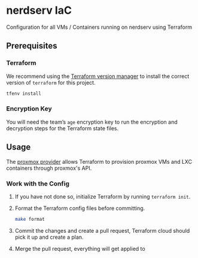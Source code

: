 # nerdserv IaC

Configuration for all VMs / Containers running on nerdserv using Terraform

## Prerequisites

### Terraform

We recommend using the
[Terraform version manager](https://github.com/tfutils/tfenv) to install the
correct version of `terraform` for this project.

```bash
tfenv install
```

### Encryption Key

You will need the team’s `age` encryption key to run the encryption and
decryption steps for the Terraform state files.

## Usage

The [proxmox provider](https://registry.terraform.io/providers/Telmate/proxmox/latest/docs)
allows Terraform to provision proxmox VMs and LXC containers through proxmox's API.

### Work with the Config

1. If you have not done so, initialize Terraform by running
   `terraform init`.

2. Format the Terraform config files before committing.

   ```bash
   make format
   ```

3. Commit the changes and create a pull request, Terraform cloud should pick it
   up and create a plan.

4. Merge the pull request, everything will get applied to
